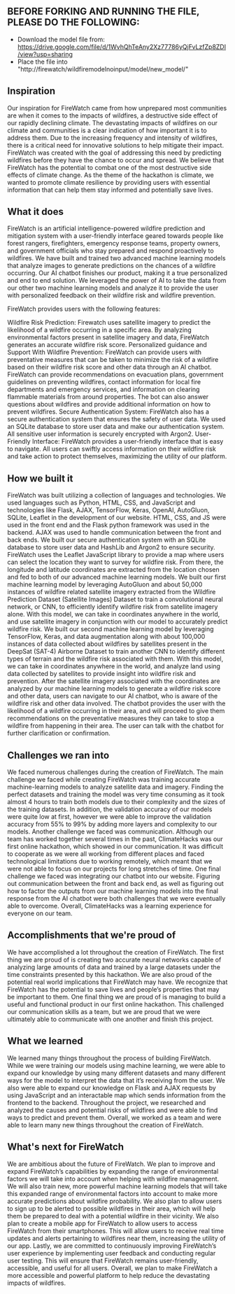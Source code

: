 ## BEFORE FORKING AND RUNNING THE FILE, PLEASE DO THE FOLLOWING:

- Download the model file from: https://drive.google.com/file/d/1WvhQhTeAny2Xz77786yQjFvLzfZp8ZDI/view?usp=sharing
- Place the file into "http://firewatch/wildfiremodelnoinput/model/new_model/"

## Inspiration

Our inspiration for FireWatch came from how unprepared most communities are when it comes to the impacts of wildfires, a destructive side effect of our rapidly declining climate. The devastating impacts of wildfires on our climate and communities is a clear indication of how important it is to address them. Due to the increasing frequency and intensity of wildfires, there is a critical need for innovative solutions to help mitigate their impact. FireWatch was created with the goal of addressing this need by predicting wildfires before they have the chance to occur and spread. We believe that FireWatch has the potential to combat one of the most destructive side effects of climate change. As the theme of the hackathon is climate, we wanted to promote climate resilience by providing users with essential information that can help them stay informed and potentially save lives.

## What it does

FireWatch is an artificial intelligence-powered wildfire prediction and mitigation system with a user-friendly interface geared towards people like forest rangers, firefighters, emergency response teams, property owners, and government officials who stay prepared and respond proactively to wildfires. We have built and trained two advanced machine learning models that analyze images to generate predictions on the chances of a wildfire occurring. Our AI chatbot finishes our product, making it a true personalized and end to end solution. We leveraged the power of AI to take the data from our other two machine learning models and analyze it to provide the user with personalized feedback on their wildfire risk and wildfire prevention.

FireWatch provides users with the following features: 

Wildfire Risk Prediction: Firewatch uses satellite imagery to predict the likelihood of a wildfire occurring in a specific area. By analyzing environmental factors present in satellite imagery and data, FireWatch generates an accurate wildfire risk score. 
Personalized guidance and Support With Wildfire Prevention: FireWatch can provide users with preventative measures that can be taken to minimize the risk of a wildfire based on their wildfire risk score and other data through an AI chatbot. FireWatch can provide recommendations on evacuation plans, government guidelines on preventing wildfires, contact information for local fire departments and emergency services, and information on clearing flammable materials from around properties. The bot can also answer questions about wildfires and provide additional information on how to prevent wildfires.
Secure Authentication System: FireWatch also has a secure authentication system that ensures the safety of user data. We used an SQLite database to store user data and make our authentication system. All sensitive user information is securely encrypted with Argon2. 
User-Friendly Interface: FireWatch provides a user-friendly interface that is easy to navigate. All users can swiftly access information on their wildfire risk and take action to protect themselves, maximizing the utility of our platform.

## How we built it

FireWatch was built utilizing a collection of languages and technologies. We used languages such as Python, HTML, CSS, and JavaScript and technologies like Flask, AJAX, TensorFlow, Keras, OpenAI, AutoGluon, SQLite, Leaflet in the development of our website. HTML, CSS, and JS were used in the front end and the Flask python framework was used in the backend. AJAX was used to handle communication between the front and back ends. We built our secure authentication system with an SQLite database to store user data and HashLib and Argon2 to ensure security. FireWatch uses the Leaflet JavaScript library to provide a map where users can select the location they want to survey for wildfire risk. From there, the longitude and latitude coordinates are extracted from the location chosen and fed to both of our advanced machine learning models. We built our first machine learning model by leveraging AutoGluon and about 50,000 instances of wildfire related satellite imagery extracted from the Wildfire Prediction Dataset (Satellite Images) Dataset to train a convolutional neural network, or CNN, to efficiently identify wildfire risk from satellite imagery alone. With this model, we can take in coordinates anywhere in the world, and use satellite imagery in conjunction with our model to accurately predict wildfire risk. We built our second machine learning model by leveraging TensorFlow, Keras, and data augmentation along with about 100,000 instances of data collected about wildfires by satellites present in the DeepSat (SAT-4) Airborne Dataset to train another CNN to identify different types of terrain and the wildfire risk associated with them. With this model, we can take in coordinates anywhere in the world, and analyze land using data collected by satellites to provide insight into wildfire risk and prevention. After the satellite imagery associated with the coordinates are analyzed by our machine learning models to generate a wildfire risk score and other data, users can navigate to our AI chatbot, who is aware of the wildfire risk and other data involved. The chatbot provides the user with the likelihood of a wildfire occurring in their area, and will proceed to give them recommendations on the preventative measures they can take to stop a wildfire from happening in their area. The user can talk with the chatbot for further clarification or confirmation.

## Challenges we ran into

We faced numerous challenges during the creation of FireWatch. The main challenge we faced while creating FireWatch was training accurate machine-learning models to analyze satellite data and imagery. Finding the perfect datasets and training the model was very time consuming as it took almost 4 hours to train both models due to their complexity and the sizes of the training datasets. In addition, the validation accuracy of our models were quite low at first, however we were able to improve the validation accuracy from 55% to 99% by adding more layers and complexity to our models. Another challenge we faced was communication. Although our team has worked together several times in the past, ClimateHacks was our first online hackathon, which showed in our communication. It was difficult to cooperate as we were all working from different places and faced technological limitations due to working remotely, which meant that we were not able to focus on our projects for long stretches of time. One final challenge we faced was integrating our chatbot into our website. Figuring out communication between the front and back end, as well as figuring out how to factor the outputs from our machine learning models into the final response from the AI chatbot were both challenges that we were eventually able to overcome. Overall, ClimateHacks was a learning experience for everyone on our team.

## Accomplishments that we're proud of

We have accomplished a lot throughout the creation of FireWatch. The first thing we are proud of is creating two accurate neural networks capable of analyzing large amounts of data and trained by a large datasets under the time constraints presented by this hackathon. We are also proud of the potential real world implications that FireWatch may have. We recognize that FireWatch has the potential to save lives and people’s properties that may be important to them. One final thing we are proud of is managing to build a useful and functional product in our first online hackathon. This challenged our communication skills as a team, but we are proud that we were ultimately able to communicate with one another and finish this project. 

## What we learned

We learned many things throughout the process of building FireWatch. While we were training our models using machine learning, we were able to expand our knowledge by using many different datasets and many different ways for the model to interpret the data that it’s receiving from the user. We also were able to expand our knowledge on Flask and AJAX requests by using JavaScript and an interactable map which sends information from the frontend to the backend. Throughout the project, we researched and analyzed the causes and potential risks of wildfires and were able to find ways to predict and prevent them. Overall, we worked as a team and were able to learn many new things throughout the creation of FireWatch.

## What's next for FireWatch

We are ambitious about the future of FireWatch. We plan to improve and expand FireWatch’s capabilities by expanding the range of environmental factors we will take into account when helping with wildfire management. We will also train new, more powerful machine learning models that will take this expanded range of environmental factors into account to make more accurate predictions about wildfire probability. We also plan to allow users to sign up to be alerted to possible wildfires in their area, which will help them be prepared to deal with a potential wildfire in their vicinity. We also plan to create a mobile app for FireWatch to allow users to access FireWatch from their smartphones. This will allow users to receive real time updates and alerts pertaining to wildfires near them, increasing the utility of our app. Lastly, we are committed to continuously improving FireWatch’s user experience by implementing user feedback and conducting regular user testing. This will ensure that FireWatch remains user-friendly, accessible, and useful for all users. Overall, we plan to make FireWatch a more accessible and powerful platform to help reduce the devastating impacts of wildfires.
